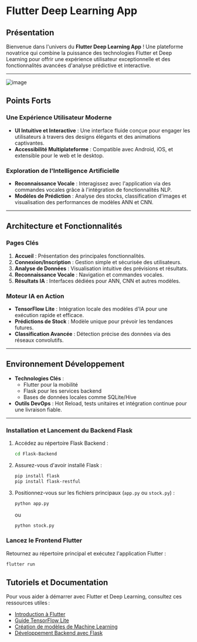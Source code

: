 # **Flutter Deep Learning App**

## **Présentation**
Bienvenue dans l'univers du **Flutter Deep Learning App** ! Une plateforme novatrice qui combine la puissance des technologies Flutter et Deep Learning pour offrir une expérience utilisateur exceptionnelle et des fonctionnalités avancées d'analyse prédictive et interactive.

---

![image](https://github.com/user-attachments/assets/2db55e9c-2e5d-4b60-82a9-be113bfaaf7c)


## **Points Forts**

### **Une Expérience Utilisateur Moderne**
- **UI Intuitive et Interactive** : Une interface fluide conçue pour engager les utilisateurs à travers des designs élégants et des animations captivantes.
- **Accessibilité Multiplateforme** : Compatible avec Android, iOS, et extensible pour le web et le desktop.

### **Exploration de l'Intelligence Artificielle**
- **Reconnaissance Vocale** : Interagissez avec l'application via des commandes vocales grâce à l'intégration de fonctionnalités NLP.
- **Modèles de Prédiction** : Analyse des stocks, classification d'images et visualisation des performances de modèles ANN et CNN.

---

## **Architecture et Fonctionnalités**

### **Pages Clés**
1. **Accueil** : Présentation des principales fonctionnalités.
2. **Connexion/Inscription** : Gestion simple et sécurisée des utilisateurs.
3. **Analyse de Données** : Visualisation intuitive des prévisions et résultats.
4. **Reconnaissance Vocale** : Navigation et commandes vocales.
5. **Résultats IA** : Interfaces dédiées pour ANN, CNN et autres modèles.

### **Moteur IA en Action**
- **TensorFlow Lite** : Intégration locale des modèles d'IA pour une exécution rapide et efficace.
- **Prédictions de Stock** : Modèle unique pour prévoir les tendances futures.
- **Classification Avancée** : Détection précise des données via des réseaux convolutifs.

---

## **Environnement Développement**
- **Technologies Clés** : 
  - Flutter pour la mobilité
  - Flask pour les services backend
  - Bases de données locales comme SQLite/Hive
- **Outils DevOps** : Hot Reload, tests unitaires et intégration continue pour une livraison fiable.

---



### **Installation et Lancement du Backend Flask**
1. Accédez au répertoire Flask Backend :
    ```bash
    cd Flask-Backend
    ```
2. Assurez-vous d'avoir installé Flask :
    ```bash
    pip install flask
    pip install flask-restful
    ```
3. Positionnez-vous sur les fichiers principaux (`app.py` ou `stock.py`) :
    ```bash
    python app.py
    ```
   ou
    ```bash
    python stock.py
    ```

### **Lancez le Frontend Flutter**
Retournez au répertoire principal et exécutez l'application Flutter :
```bash
flutter run
```


## **Tutoriels et Documentation**
Pour vous aider à démarrer avec Flutter et Deep Learning, consultez ces ressources utiles :
- [Introduction à Flutter](https://flutter.dev/docs/get-started)
- [Guide TensorFlow Lite](https://www.tensorflow.org/lite/guide)
- [Création de modèles de Machine Learning](https://www.tensorflow.org/tutorials)
- [Développement Backend avec Flask](https://flask.palletsprojects.com/en/latest/)

